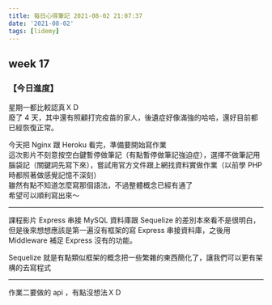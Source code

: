 ```yaml
---
title: 每日心得筆記 2021-08-02 21:07:37
date: '2021-08-02'
tags: [lidemy]
---
```


## week 17

### 【今日進度】

星期一都比較認真ＸＤ  
廢了 4 天，其中還有照顧打完疫苗的家人，後遺症好像滿強的哈哈，還好目前都已經恢復正常。

今天把 Nginx 跟 Heroku 看完，準備要開始寫作業  
這次影片不刻意按空白鍵暫停做筆記（有點暫停做筆記強迫症），選擇不做筆記用腦袋記（關鍵詞先寫下來），嘗試用官方文件跟上網找資料實做作業（以前學 PHP 時都照著做感覺記憶不深刻）  
雖然有點不知道怎麼寫那個語法，不過整體概念已經有通了  
希望可以順利寫出來～

---

課程影片 Express 串接 MySQL 資料庫跟 Sequelize 的差別本來看不是很明白，但是後來想想應該是第一遍沒有框架的寫 Express 串接資料庫，之後用 Middleware 補足 Express 沒有的功能。

Sequelize 就是有點類似框架的概念把一些繁雜的東西簡化了，讓我們可以更有架構的去寫程式

---

作業二要做的 api ，有點沒想法ＸＤ
